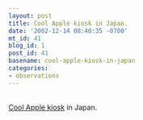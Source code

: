 ```yaml
---
layout: post
title: Cool Apple kiosk in Japan.
date: '2002-12-14 08:40:35 -0700'
mt_id: 41
blog_id: 1
post_id: 41
basename: cool-apple-kiosk-in-japan
categories:
- observations
---
```

<br /><a href="http://context.metalbat.com/index.pl?146">Cool Apple kiosk</a> in Japan.<br /><br /><br />
